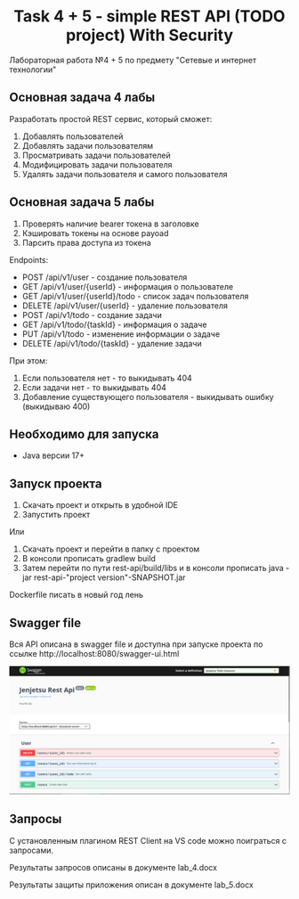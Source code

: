 <h1 align="center">Task 4 + 5 - simple REST API (TODO project) With Security</h1>
<p>Лабораторная работа №4 + 5 по предмету "Сетевые и интернет технологии"</p>

<h2>Основная задача 4 лабы</h2>
<p>Разработать простой REST сервис, который сможет:<p>
<ol>
    <li>Добавлять пользователей</li>
    <li>Добавлять задачи пользователям</li>
    <li>Просматривать задачи пользователей</li>
    <li>Модифицировать задачи пользователя</li>
    <li>Удалять задачи пользователя и самого пользователя</li>
</ol>
<h2>Основная задача 5 лабы</h2>
<ol>
    <li>Проверять наличие bearer токена в заголовке</li>
    <li>Кэшировать токены на основе payoad</li>
    <li>Парсить права доступа из токена</li>
</ol>
<p>Endpoints:</p>
<ul>
    <li>POST /api/v1/user - создание пользователя</li>
    <li>GET /api/v1/user/{userId} - информация о пользователе</li>
    <li>GET /api/v1/user/{userId}/todo - список задач пользователя</li>
    <li>DELETE /api/v1/user/{userId} - удаление пользователя</li>
    <li>POST /api/v1/todo - создание задачи</li>
    <li>GET /api/v1/todo/{taskId} - информация о задаче</li>
    <li>PUT /api/v1/todo - изменение информации о задаче</li>
    <li>DELETE /api/v1/todo/{taskId} - удаление задачи</li>
</ul>
<p>При этом:</p>
<ol>
    <li>Если пользователя нет - то выкидывать 404</li>
    <li>Если задачи нет - то выкидывать 404</li>
    <li>Добавление существующего пользователя - выкидывать ошибку (выкидываю 400)</li>
</ol>
<h2>Необходимо для запуска</h2>
<ul>
    <li>Java версии 17+</li>
</ul>
<h2>Запуск проекта</h2>
<ol>
    <li>Скачать проект и открыть в удобной IDE</li>
    <li>Запустить проект</li>
</ol>
<p>Или</p>
<ol>
    <li>Скачать проект и перейти в папку с проектом</li>
    <li>В консоли прописать gradlew build</li>
    <li>Затем перейти по пути rest-api/build/libs и в консоли прописать java -jar rest-api-"project version"-SNAPSHOT.jar</li>
</ol>
<p>Dockerfile писать в новый год лень</p>
<h2>Swagger file</h2>
<p>Вся API описана в swagger file и доступна при запуске проекта по ссылке http://localhost:8080/swagger-ui.html</p>
<img src="./img/../swagger.png">
<h2>Запросы</h2>
<p>С установленным плагином REST Client на VS code можно поиграться с запросами.</p>
<p>Результаты запросов описаны в документе lab_4.docx</p>
<p>Результаты защиты приложения описан в документе lab_5.docx</p>